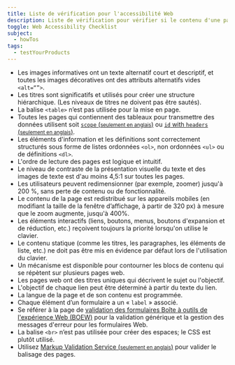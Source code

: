 ```yaml
---
title: Liste de vérification pour l'accessibilité Web
description: Liste de vérification pour vérifier si le contenu d'une page web est accessible ou non.
toggle: Web Accessibility Checklist
subject:
  - howTos
tags:
  - testYourProducts
---
```


<ul class="list-unstyled mrgn-tp-lg">
	<li class="mrgn-bttm-md"><span class="far fa-square mrgn-rght-md" aria-hidden="true"></span>Les images informatives ont un texte alternatif court et descriptif, et toutes les images d&eacute;coratives ont des attributs alternatifs vides <code>&lt;alt=&ldquo;&rdquo;&gt;</code>.</li>
	<li class="mrgn-bttm-md"><span class="far fa-square mrgn-rght-md" aria-hidden="true"></span>Les titres sont significatifs et utilis&eacute;s pour cr&eacute;er une structure hi&eacute;rarchique. (Les niveaux de titres ne doivent pas &ecirc;tre saut&eacute;s).</li>
	<li class="mrgn-bttm-md"><span class="far fa-square mrgn-rght-md" aria-hidden="true"></span>La balise <code>&lt;table&gt;</code> n&rsquo;est pas utilis&eacute;e pour la mise en page.</li>
	<li class="mrgn-bttm-md"><span class="far fa-square mrgn-rght-md" aria-hidden="true"></span>Toutes les pages qui contiennent des tableaux pour transmettre des donn&eacute;es utilisent soit <a href="https://webaim.org/techniques/tables/data#scope"><code>scope</code> (<small>seulement en anglais</small>)</a> ou <a href="https://webaim.org/techniques/tables/data#id"><span lang="en"><code>id</code> with <code>headers</code></span> (<small>seulement en anglais</small>)</a>.</li>
	<li class="mrgn-bttm-md"><span class="far fa-square mrgn-rght-md" aria-hidden="true"></span>Les &eacute;l&eacute;ments d'information et les d&eacute;finitions sont correctement structur&eacute;s sous forme de listes ordonn&eacute;es <code>&lt;ol&gt;</code>, non ordonn&eacute;es <code>&lt;ul&gt;</code> ou de d&eacute;finitions <code>&lt;dl&gt;</code>.</li>
	<li class="mrgn-bttm-md"><span class="far fa-square mrgn-rght-md" aria-hidden="true"></span>L'ordre de lecture des pages est logique et intuitif.</li>
	<li class="mrgn-bttm-md"><span class="far fa-square mrgn-rght-md" aria-hidden="true"></span>Le niveau de contraste de la pr&eacute;sentation visuelle du texte et des images de texte est d'au moins 4,5:1 sur toutes les pages.</li>
	<li class="mrgn-bttm-md"><span class="far fa-square mrgn-rght-md" aria-hidden="true"></span>Les utilisateurs peuvent redimensionner (par exemple, zoomer) jusqu'&agrave; 200 %, sans perte de contenu ou de fonctionnalit&eacute;.</li>
	<li class="mrgn-bttm-md"><span class="far fa-square mrgn-rght-md" aria-hidden="true"></span>Le contenu de la page est redistribu&eacute; sur les appareils mobiles (en modifiant la taille de la fen&ecirc;tre d&rsquo;affichage, &agrave; partir de 320 px) &agrave; mesure que le zoom augmente, jusqu'&agrave; 400%.</li>
	<li class="mrgn-bttm-md"><span class="far fa-square mrgn-rght-md" aria-hidden="true"></span>Les &eacute;l&eacute;ments interactifs (liens, boutons, menus, boutons d'expansion et de r&eacute;duction, etc.) re&ccedil;oivent toujours la priorit&eacute; lorsqu'on utilise le clavier.</li>
	<li class="mrgn-bttm-md"><span class="far fa-square mrgn-rght-md" aria-hidden="true"></span>Le contenu statique (comme les titres, les paragraphes, les &eacute;l&eacute;ments de liste, etc.) ne doit pas &ecirc;tre mis en &eacute;vidence par d&eacute;faut lors de l'utilisation du clavier.</li>
	<li class="mrgn-bttm-md"><span class="far fa-square mrgn-rght-md" aria-hidden="true"></span>Un m&eacute;canisme est disponible pour contourner les blocs de contenu qui se r&eacute;p&egrave;tent sur plusieurs pages web.</li>
	<li class="mrgn-bttm-md"><span class="far fa-square mrgn-rght-md" aria-hidden="true"></span>Les pages web ont des titres uniques qui d&eacute;crivent le sujet ou l'objectif.</li>
	<li class="mrgn-bttm-md"><span class="far fa-square mrgn-rght-md" aria-hidden="true"></span>L'objectif de chaque lien peut &ecirc;tre d&eacute;termin&eacute; &agrave; partir du texte du lien.</li>
	<li class="mrgn-bttm-md"><span class="far fa-square mrgn-rght-md" aria-hidden="true"></span>La langue de la page et de son contenu est programm&eacute;e.</li>
	<li class="mrgn-bttm-md"><span class="far fa-square mrgn-rght-md" aria-hidden="true"></span>Chaque &eacute;l&eacute;ment d&rsquo;un formulaire a un &laquo; <code lang="en">label</code> &raquo; associ&eacute;.</li>
	<li class="mrgn-bttm-md"><span class="far fa-square mrgn-rght-md" aria-hidden="true"></span>Se r&eacute;f&eacute;rer &agrave; la page de <a href="https://wet-boew.github.io/wet-boew/demos/formvalid/formvalid-fr.html">validation des formulaires Boîte à outils de l'expérience Web (<abbr>BOEW</abbr>)</a> pour la validation g&eacute;n&eacute;rique et la gestion des messages d'erreur pour les formulaires Web.</li>
	<li class="mrgn-bttm-md"><span class="far fa-square mrgn-rght-md" aria-hidden="true"></span>La balise <code>&lt;br&gt;</code> n&rsquo;est pas utilis&eacute;e pour cr&eacute;er des espaces; le CSS est plut&ocirc;t utilis&eacute;.</li>
	<li class="mrgn-bttm-md"><span class="far fa-square mrgn-rght-md" aria-hidden="true"></span>Utilisez <a href="https://validator.w3.org/"><span lang="en">Markup Validation Service</span> (<small>seulement en anglais</small>)</a> pour valider le balisage des pages.</li>
</ul>
